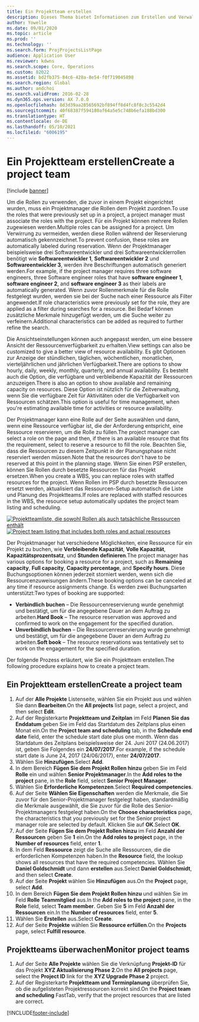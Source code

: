 ```yaml
---
title: Ein Projektteam erstellen
description: Dieses Thema bietet Informationen zum Erstellen und Verwalten von Projektteams.
author: Yowelle
ms.date: 09/01/2020
ms.topic: article
ms.prod: ''
ms.technology: ''
ms.search.form: ProjProjectsListPage
audience: Application User
ms.reviewer: kdwns
ms.search.scope: Core, Operations
ms.custom: 82022
ms.assetid: bd2fb375-84c6-428a-8e54-f0f719045898
ms.search.region: Global
ms.author: andchoi
ms.search.validFrom: 2016-02-28
ms.dyn365.ops.version: AX 7.0.0
ms.openlocfilehash: 8d3d39aa28565692bf894ff8d4fc8f8c3c5542d4
ms.sourcegitcommit: 40f68387f594180af64a5e5c748b6efa188bd300
ms.translationtype: HT
ms.contentlocale: de-DE
ms.lasthandoff: 05/10/2021
ms.locfileid: "6006195"
---
```

# <a name="create-a-project-team"></a><span data-ttu-id="85ee0-103">Ein Projektteam erstellen</span><span class="sxs-lookup"><span data-stu-id="85ee0-103">Create a project team</span></span>

[!include [banner](../includes/banner.md)]

<span data-ttu-id="85ee0-104">Um die Rollen zu verwenden, die zuvor in einem Projekt eingerichtet wurden, muss ein Projektmanager die Rollen dem Projekt zuordnen.</span><span class="sxs-lookup"><span data-stu-id="85ee0-104">To use the roles that were previously set up in a project, a project manager must associate the roles with the project.</span></span> <span data-ttu-id="85ee0-105">Für ein Projekt können mehrere Rollen zugewiesen werden.</span><span class="sxs-lookup"><span data-stu-id="85ee0-105">Multiple roles can be assigned for a project.</span></span> <span data-ttu-id="85ee0-106">Um Verwirrung zu vermeiden, werden diese Rollen während der Reservierung automatisch gekennzeichnet.</span><span class="sxs-lookup"><span data-stu-id="85ee0-106">To prevent confusion, these roles are automatically labeled during reservation.</span></span> <span data-ttu-id="85ee0-107">Wenn der Projektmanager beispielsweise drei Softwareentwickler und drei Softwareentwicklerrollen benötigt wie **Softwareentwickler 1**, **Softwareentwickler 2** und **Softwareentwickler 3**, werden ihre Beschriftungen automatisch generiert werden.</span><span class="sxs-lookup"><span data-stu-id="85ee0-107">For example, if the project manager requires three software engineers, three Software engineer roles that have **software engineer 1**, **software engineer 2**, and **software engineer 3** as their labels are automatically generated.</span></span> <span data-ttu-id="85ee0-108">Wenn zuvor Rollenmerkmale für die Rolle festgelegt wurden, werden sie bei der Suche nach einer Ressource als Filter angewendet.</span><span class="sxs-lookup"><span data-stu-id="85ee0-108">If role characteristics were previously set for the role, they are applied as a filter during searches for a resource.</span></span> <span data-ttu-id="85ee0-109">Bei Bedarf können zusätzliche Merkmale hinzugefügt werden, um die Suche weiter zu verfeinern.</span><span class="sxs-lookup"><span data-stu-id="85ee0-109">Additional characteristics can be added as required to further refine the search.</span></span>

<span data-ttu-id="85ee0-110">Die Ansichtseinstellungen können auch angepasst werden, um eine bessere Ansicht der Ressourcenverfügbarkeit zu erhalten.</span><span class="sxs-lookup"><span data-stu-id="85ee0-110">View settings can also be customized to give a better view of resource availability.</span></span> <span data-ttu-id="85ee0-111">Es gibt Optionen zur Anzeige der stündlichen, täglichen, wöchentlichen, monatlichen, vierteljährlichen und jährlichen Verfügbarkeit.</span><span class="sxs-lookup"><span data-stu-id="85ee0-111">There are options to show hourly, daily, weekly, monthly, quarterly, and annual availability.</span></span> <span data-ttu-id="85ee0-112">Es besteht auch die Option, die verfügbare und verbleibende Kapazität der Ressourcen anzuzeigen.</span><span class="sxs-lookup"><span data-stu-id="85ee0-112">There is also an option to show available and remaining capacity on resources.</span></span> <span data-ttu-id="85ee0-113">Diese Option ist nützlich für die Zeitverwaltung, wenn Sie die verfügbare Zeit für Aktivitäten oder die Verfügbarkeit von Ressourcen schätzen.</span><span class="sxs-lookup"><span data-stu-id="85ee0-113">This option is useful for time management, when you're estimating available time for activities or resource availability.</span></span>

<span data-ttu-id="85ee0-114">Der Projektmanager kann eine Rolle auf der Seite auswählen und dann, wenn eine Ressource verfügbar ist, die der Anforderung entspricht, eine Ressource reservieren, um die Rolle zu füllen.</span><span class="sxs-lookup"><span data-stu-id="85ee0-114">The project manager can select a role on the page and then, if there is an available resource that fits the requirement, select to reserve a resource to fill the role.</span></span> <span data-ttu-id="85ee0-115">Beachten Sie, dass die Ressourcen zu diesem Zeitpunkt in der Planungsphase nicht reserviert werden müssen.</span><span class="sxs-lookup"><span data-stu-id="85ee0-115">Note that the resources don't have to be reserved at this point in the planning stage.</span></span> <span data-ttu-id="85ee0-116">Wenn Sie einen PSP erstellen, können Sie Rollen durch besetzte Ressourcen für das Projekt ersetzen.</span><span class="sxs-lookup"><span data-stu-id="85ee0-116">When you create a WBS, you can replace roles with staffed resources for the project.</span></span> <span data-ttu-id="85ee0-117">Wenn Rollen im PSP durch besetzte Ressourcen ersetzt werden, aktualisiert das Ressourcen-Setup automatisch die Liste und Planung des Projektteams.</span><span class="sxs-lookup"><span data-stu-id="85ee0-117">If roles are replaced with staffed resources in the WBS, the resource setup automatically updates the project team listing and scheduling.</span></span>

<span data-ttu-id="85ee0-118">[![Projektteamliste, die sowohl Rollen als auch tatsächliche Ressourcen enthält](./media/projectresourcing03-1024x368.jpg)](./media/projectresourcing03.jpg)</span><span class="sxs-lookup"><span data-stu-id="85ee0-118">[![Project team listing that includes both roles and actual resources](./media/projectresourcing03-1024x368.jpg)](./media/projectresourcing03.jpg)</span></span> 

<span data-ttu-id="85ee0-119">Der Projektmanager hat verschiedene Möglichkeiten, eine Ressource für ein Projekt zu buchen, wie **Verbleibende Kapazität**, **Volle Kapazität**, **Kapazitätsprozentsatz**, und **Stunden definieren**.</span><span class="sxs-lookup"><span data-stu-id="85ee0-119">The project manager has various options for booking a resource for a project, such as **Remaining capacity**, **Full capacity**, **Capacity percentage**, and **Specify hours**.</span></span> <span data-ttu-id="85ee0-120">Diese Buchungsoptionen können jederzeit storniert werden, wenn sich die Ressourcenzuweisungen ändern.</span><span class="sxs-lookup"><span data-stu-id="85ee0-120">These booking options can be canceled at any time if resource assignments change.</span></span> <span data-ttu-id="85ee0-121">Es werden zwei Buchungsarten unterstützt:</span><span class="sxs-lookup"><span data-stu-id="85ee0-121">Two types of booking are supported:</span></span>

- <span data-ttu-id="85ee0-122">**Verbindlich buchen** – Die Ressourcenreservierung wurde genehmigt und bestätigt, um für die angegebene Dauer an dem Auftrag zu arbeiten.</span><span class="sxs-lookup"><span data-stu-id="85ee0-122">**Hard Book** – The resource reservation was approved and confirmed to work on the engagement for the specified duration.</span></span>
- <span data-ttu-id="85ee0-123">**Unverbindlich buchen** – Die Ressourcenreservierung wurde genehmigt und bestätigt, um für die angegebene Dauer an dem Auftrag zu arbeiten.</span><span class="sxs-lookup"><span data-stu-id="85ee0-123">**Soft book** – The resource reservations was tentatively set to work on the engagement for the specified duration.</span></span>

<span data-ttu-id="85ee0-124">Der folgende Prozess erläutert, wie Sie ein Projektteam erstellen.</span><span class="sxs-lookup"><span data-stu-id="85ee0-124">The following procedure explains how to create a project team.</span></span>

## <a name="create-a-project-team"></a><span data-ttu-id="85ee0-125">Ein Projektteam erstellen</span><span class="sxs-lookup"><span data-stu-id="85ee0-125">Create a project team</span></span>

1. <span data-ttu-id="85ee0-126">Auf der **Alle Projekte** Listenseite, wählen Sie ein Projekt aus und wählen Sie dann **Bearbeiten**.</span><span class="sxs-lookup"><span data-stu-id="85ee0-126">On the **All projects** list page, select a project, and then select **Edit**.</span></span>
2. <span data-ttu-id="85ee0-127">Auf der Registerkarte **Projektteam und Zeitplan** im Feld **Planen Sie das Enddatum** geben Sie im Feld das Startdatum des Zeitplans plus einen Monat ein.</span><span class="sxs-lookup"><span data-stu-id="85ee0-127">On the **Project team and scheduling** tab, in the **Schedule end date** field, enter the schedule start date plus one month.</span></span> <span data-ttu-id="85ee0-128">Wenn das Startdatum des Zeitplans beispielsweise der 24. Juni 2017 (24.06.2017) ist, geben Sie Folgendes ein **24/07/2017**.</span><span class="sxs-lookup"><span data-stu-id="85ee0-128">For example, if the schedule start date is June 24, 2017 (24/06/2017), enter **24/07/2017**.</span></span>
3. <span data-ttu-id="85ee0-129">Wählen Sie **Hinzufügen**.</span><span class="sxs-lookup"><span data-stu-id="85ee0-129">Select **Add**.</span></span>
4. <span data-ttu-id="85ee0-130">In dem Bereich **Fügen Sie dem Projekt Rollen hinzu** geben Sie im Feld **Rolle** ein und wählen **Senior Projektmanager**.</span><span class="sxs-lookup"><span data-stu-id="85ee0-130">In the **Add roles to the project** pane, in the **Role** field, select **Senior Project Manager**.</span></span>
5. <span data-ttu-id="85ee0-131">Wählen Sie **Erforderliche Kompetenzen**.</span><span class="sxs-lookup"><span data-stu-id="85ee0-131">Select **Required competencies**.</span></span>
6. <span data-ttu-id="85ee0-132">Auf der Seite **Wählen Sie Eigenschaften** werden die Merkmale, die Sie zuvor für den Senior-Projektmanager festgelegt haben, standardmäßig die Merkmale ausgewählt, die Sie zuvor für die Rolle des Senior-Projektmanagers festgelegt haben.</span><span class="sxs-lookup"><span data-stu-id="85ee0-132">On the **Choose characteristics** page, the characteristics that you previously set for the Senior project manager role are selected by default.</span></span> <span data-ttu-id="85ee0-133">Klicken Sie auf **OK**.</span><span class="sxs-lookup"><span data-stu-id="85ee0-133">Select **OK**.</span></span>
7. <span data-ttu-id="85ee0-134">Auf der Seite **Fügen Sie dem Projekt Rollen hinzu** im Feld **Anzahl der Ressourcen** geben Sie **1** ein.</span><span class="sxs-lookup"><span data-stu-id="85ee0-134">On the **Add roles to project** page, in the **Number of resources** field, enter **1**.</span></span>
8. <span data-ttu-id="85ee0-135">In dem Feld **Ressource** zeigt die Suche alle Ressourcen, die die erforderlichen Kompetenzen haben.</span><span class="sxs-lookup"><span data-stu-id="85ee0-135">In the **Resource** field, the lookup shows all resources that have the required competencies.</span></span> <span data-ttu-id="85ee0-136">Wählen Sie **Daniel Goldschmidt** und dann **erstellen** aus.</span><span class="sxs-lookup"><span data-stu-id="85ee0-136">Select **Daniel Goldschmidt**, and then select **Create**.</span></span>
9. <span data-ttu-id="85ee0-137">Auf der Seite **Projekt** wählen Sie **Hinzufügen** aus.</span><span class="sxs-lookup"><span data-stu-id="85ee0-137">On the **Project** page, select **Add**.</span></span>
10. <span data-ttu-id="85ee0-138">In dem Bereich **Fügen Sie dem Projekt Rollen hinzu** und wählen Sie im Feld **Rolle** **Teammitglied** aus.</span><span class="sxs-lookup"><span data-stu-id="85ee0-138">In the **Add roles to the project** pane, in the **Role** field, select **Team member**.</span></span> <span data-ttu-id="85ee0-139">Geben Sie **5** im Feld **Anzahl der Ressourcen** ein.</span><span class="sxs-lookup"><span data-stu-id="85ee0-139">In the **Number of resources** field, enter **5**.</span></span>
11. <span data-ttu-id="85ee0-140">Wählen Sie **Erstellen** aus.</span><span class="sxs-lookup"><span data-stu-id="85ee0-140">Select **Create**.</span></span>
12. <span data-ttu-id="85ee0-141">Auf der Seite **Projekte** wählen Sie **Ressource erfüllen**.</span><span class="sxs-lookup"><span data-stu-id="85ee0-141">On the **Projects** page, select **Fulfill resource**.</span></span>

## <a name="monitor-project-teams"></a><span data-ttu-id="85ee0-142">Projektteams überwachen</span><span class="sxs-lookup"><span data-stu-id="85ee0-142">Monitor project teams</span></span>
1. <span data-ttu-id="85ee0-143">Auf der Seite **Alle Projekte** wählen Sie die Verknüpfung **Projekt-ID** für das Projekt **XYZ Aktualisierung Phase 2**.</span><span class="sxs-lookup"><span data-stu-id="85ee0-143">On the **All projects** page, select the **Project ID** link for the **XYZ Upgrade Phase 2** project.</span></span>
2. <span data-ttu-id="85ee0-144">Auf der Registerkarte **Projektteam und Terminplanung** überprüfen Sie, ob die aufgelisteten Projektressourcen korrekt sind.</span><span class="sxs-lookup"><span data-stu-id="85ee0-144">On the **Project team and scheduling** FastTab, verify that the project resources that are listed are correct.</span></span>


[!INCLUDE[footer-include](../includes/footer-banner.md)]